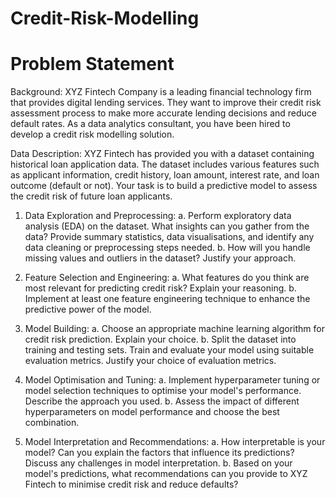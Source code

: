 # Credit-Risk-Modelling 
# Problem Statement

Background:
XYZ Fintech Company is a leading financial technology firm that provides digital lending services. They want to improve their credit risk assessment process to make more accurate lending decisions and reduce default rates. As a data analytics consultant, you have been hired to develop a credit risk modelling solution.

Data Description:
XYZ Fintech has provided you with a dataset containing historical loan application data. The dataset includes various features such as applicant information, credit history, loan amount, interest rate, and loan outcome (default or not). Your task is to build a predictive model to assess the credit risk of future loan applicants.

1. Data Exploration and Preprocessing:
a. Perform exploratory data analysis (EDA) on the dataset. What insights can you gather from the data? Provide summary statistics, data visualisations, and identify any data cleaning or preprocessing steps needed.
b. How will you handle missing values and outliers in the dataset? Justify your approach.

2. Feature Selection and Engineering:
a. What features do you think are most relevant for predicting credit risk? Explain your reasoning.
b. Implement at least one feature engineering technique to enhance the predictive power of the model.

3. Model Building:
a. Choose an appropriate machine learning algorithm for credit risk prediction. Explain your choice.
b. Split the dataset into training and testing sets. Train and evaluate your model using suitable evaluation metrics. Justify your choice of evaluation metrics.

4. Model Optimisation and Tuning:
a. Implement hyperparameter tuning or model selection techniques to optimise your model's performance. Describe the approach you used.
b. Assess the impact of different hyperparameters on model performance and choose the best combination.

5. Model Interpretation and Recommendations:
a. How interpretable is your model? Can you explain the factors that influence its predictions? Discuss any challenges in model interpretation.
b. Based on your model's predictions, what recommendations can you provide to XYZ Fintech to minimise credit risk and reduce defaults?
